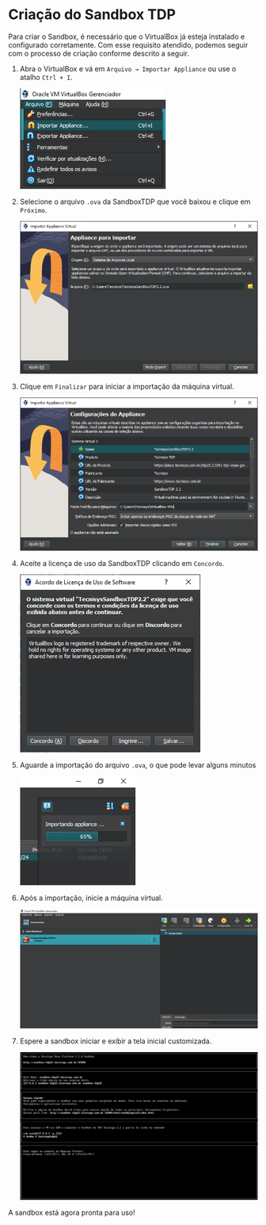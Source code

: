 # **Criação do Sandbox TDP**
Para criar o Sandbox, é necessário que o VirtualBox já esteja instalado e configurado corretamente. Com esse requisito atendido, podemos seguir com o processo de criação conforme descrito a seguir.


1. Abra o VirtualBox e vá em `Arquivo → Importar Appliance` ou use o atalho `Ctrl + I`.
    
    ![image.png](image.png)
    
2. Selecione o arquivo `.ova` da SandboxTDP que você baixou e clique em `Próximo`.
    
    ![image.png](image%201.png)
    
3. Clique em `Finalizar` para iniciar a importação da máquina virtual.
    
    ![image.png](image%202.png)
    
4. Aceite a licença de uso da SandboxTDP clicando em `Concordo`.
    
    ![image.png](image%203.png)
    
5. Aguarde a importação do arquivo `.ova`, o que pode levar alguns minutos
    
    ![Captura de Tela (70).png](43bee302-7fdd-4672-8fe4-32deaf380aca.png)
    
6. Após a importação, inicie a máquina virtual.
    
    ![Captura de Tela (71).png](Captura_de_Tela_71.png)
    
7. Espere a sandbox iniciar e exibir a tela inicial customizada.
    
    ![VirtualBox_TecnisysSandboxTDP2.2_12_11_2024_14_06_53.png](VirtualBox_TecnisysSandboxTDP2.2_12_11_2024_14_06_53.png)
    

A sandbox está agora pronta para uso!